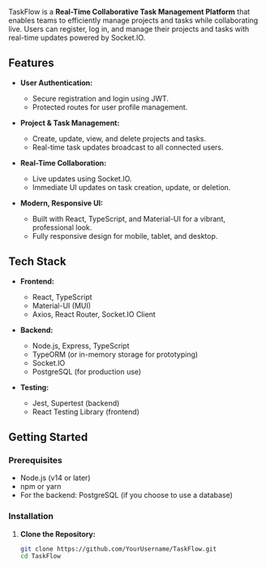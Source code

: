 TaskFlow is a **Real-Time Collaborative Task Management Platform** that enables teams to efficiently manage projects and tasks while collaborating live. Users can register, log in, and manage their projects and tasks with real-time updates powered by Socket.IO.

## Features

- **User Authentication:**  
  - Secure registration and login using JWT.
  - Protected routes for user profile management.
  
- **Project & Task Management:**
  - Create, update, view, and delete projects and tasks.
  - Real-time task updates broadcast to all connected users.

- **Real-Time Collaboration:**  
  - Live updates using Socket.IO.
  - Immediate UI updates on task creation, update, or deletion.

- **Modern, Responsive UI:**  
  - Built with React, TypeScript, and Material-UI for a vibrant, professional look.
  - Fully responsive design for mobile, tablet, and desktop.

## Tech Stack

- **Frontend:**  
  - React, TypeScript
  - Material-UI (MUI)
  - Axios, React Router, Socket.IO Client

- **Backend:**  
  - Node.js, Express, TypeScript
  - TypeORM (or in-memory storage for prototyping)
  - Socket.IO
  - PostgreSQL (for production use)

- **Testing:**  
  - Jest, Supertest (backend)
  - React Testing Library (frontend)

## Getting Started

### Prerequisites

- Node.js (v14 or later)
- npm or yarn
- For the backend: PostgreSQL (if you choose to use a database)

### Installation

1. **Clone the Repository:**

   ```bash
   git clone https://github.com/YourUsername/TaskFlow.git
   cd TaskFlow
